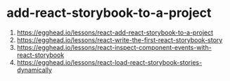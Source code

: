 # add-react-storybook-to-a-project

1. https://egghead.io/lessons/react-add-react-storybook-to-a-project
2. https://egghead.io/lessons/react-write-the-first-react-storybook-story
3. https://egghead.io/lessons/react-inspect-component-events-with-react-storybook
4. https://egghead.io/lessons/react-load-react-storybook-stories-dynamically
